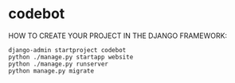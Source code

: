 # codebot

HOW TO CREATE YOUR PROJECT IN THE DJANGO FRAMEWORK:

```
django-admin startproject codebot 
python ./manage.py startapp website
python ./manage.py runserver
python manage.py migrate
```


